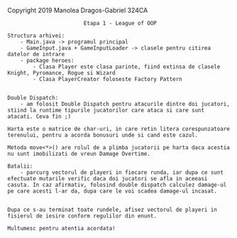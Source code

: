 Copyright 2019
Manolea Dragos-Gabriel
324CA

							Etapa 1 - League of OOP

	Structura arhivei:
		- Main.java -> programul principal
		- GameInput.java + GameInputLoader -> clasele pentru citirea datelor de intrare
		- package heroes:
			- Clasa Player este clasa parinte, fiind extinsa de clasele Knight, Pyromance, Rogue si Wizard
			- Clasa PlayerCreator foloseste Factory Pattern


	Double Dispatch:
		- am folosit Double Dispatch pentru atacurile dintre doi jucatori, stiind la runtime tipurile jucatorilor care ataca si care sunt atacati. Ceva fin ;)

	Harta este o matrice de char-uri, in care retin litera corespunzatoare terenului, pentru a acorda bonusuri unde si cand este cazul.

	Metoda move<*>() are rolul de a plimba jucatorii pe harta daca acestia nu sunt imobilizati de vreun Damage Overtime.

	Batalii:
		- parcurg vectorul de playeri in fiecare runda, iar dupa ce sunt efectuate mutarile verific daca doi jucatori se afla in aceeasi casuta. In caz afirmativ, folosind double dispatch calculez damage-ul pe care acesti l-ar da, dupa care le voi scadea damage-ul incasat.


	Dupa ce s-au terminat toate rundele, afisez vectorul de playeri in fisierul de iesire conform regulilor din enunt.

	Multumesc pentru atentia acordata!


